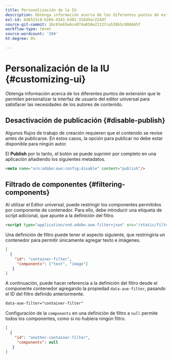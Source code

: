 ```yaml
---
title: Personalización de la IU
description: Obtenga información acerca de los diferentes puntos de extensión que le permiten personalizar la interfaz de usuario del editor universal para satisfacer las necesidades de los autores de contenido.
exl-id: 8d6523c8-b266-4341-b301-316d5ec224d7
source-git-commit: 1bc65e65e6ce074a050e21137ce538b5c086665f
workflow-type: tm+mt
source-wordcount: '194'
ht-degree: 0%

---
```



# Personalización de la IU {#customizing-ui}

Obtenga información acerca de los diferentes puntos de extensión que le permiten personalizar la interfaz de usuario del editor universal para satisfacer las necesidades de los autores de contenido.

## Desactivación de publicación {#disable-publish}

Algunos flujos de trabajo de creación requieren que el contenido se revise antes de publicarse. En estos casos, la opción para publicar no debe estar disponible para ningún autor.

El **Publish** por lo tanto, el botón se puede suprimir por completo en una aplicación añadiendo los siguientes metadatos.

```html
<meta name="urn:adobe:aue:config:disable" content="publish"/>
```

## Filtrado de componentes {#filtering-components}

Al utilizar el Editor universal, puede restringir los componentes permitidos por componente de contenedor. Para ello, debe introducir una etiqueta de script adicional, que apunte a la definición del filtro.

```html
<script type="application/vnd.adobe.aue.filter+json" src="/static/filter-definition.json"></script>
```

Una definición de filtro puede tener el aspecto siguiente, que restringiría un contenedor para permitir únicamente agregar texto e imágenes.

```json
[
  {
    "id": "container-filter",
     "components": ["text", "image"]
   }
]
```

A continuación, puede hacer referencia a la definición del filtro desde el componente contenedor agregando la propiedad `data-aue-filter`, pasando el ID del filtro definido anteriormente.

```html
data-aue-filter="container-filter"
```

Configuración de la `components` en una definición de filtro a `null` permite todos los componentes, como si no hubiera ningún filtro.

```json
[
  {
    "id": "another-container-filter",
     "components": null
   }
]
```
